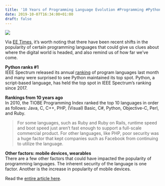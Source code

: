 ```yaml
---
title: '10 Years of Programming Language Evolution #Programming #Python @eetimes'
date: 2019-10-07T16:34:00+01:00
draft: false
---
```


![](https://cdn-blog.adafruit.com/uploads/2019/10/Untitled-17.png)

Via [EE Times](https://www.eetimes.com/document.asp?doc_id=1335168#), it’s worth noting that there have been recent shifts in the popularity of certain programming languages that could give us clues about where the digital world is headed, and also remind us of how far we’ve come.

**Python ranks #1**  
IEEE Spectrum released its annual [ranking](https://spectrum.ieee.org/static/interactive-the-top-programming-languages-2019) of program languages last month and many were surprised to see Python maintained its top spot. Python, a script-based language, has held the top spot in IEEE Spectrum’s ranking since 2017.

**Rankings from 10 years ago**  
In 2010, the TIOBE Programming Index ranked the top 10 languages in order as follows: Java, C, C++, PHP, (Visual) Basic, C#, Python, Objective-C, Perl, and Ruby.

> For some languages, such as Ruby and Ruby on Rails, runtime speed and boot speed just aren’t fast enough to support a full-scale commercial product. For other languages, like PHP, poor security was a huge factor that kept companies such as Facebook from continuing to utilize the language.

**Other factors: mobile devices, wearables**  
There are a few other factors that could have impacted the popularity of programming languages. The inherent security of the language is one factor. Another is the increase in popularity of mobile devices.

Read the [entire article here](https://www.eetimes.com/document.asp?doc_id=1335168#).